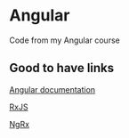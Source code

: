 # Angular
Code from my Angular course
## Good to have links

[Angular documentation](https://angular.io/)

[RxJS](http://reactivex.io/)

[NgRx](https://ngrx.io/)
